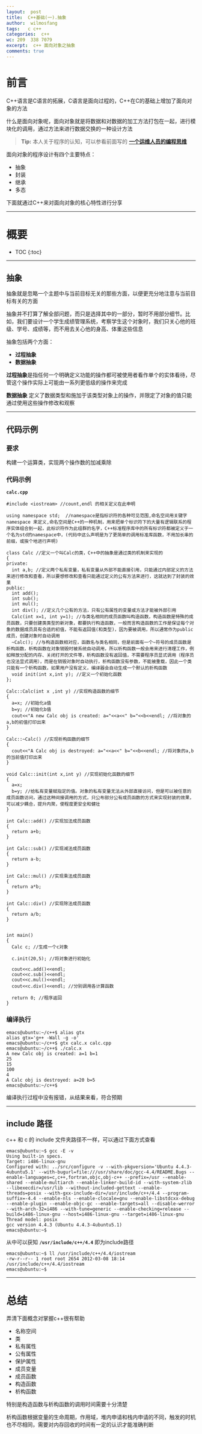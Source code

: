 ```yaml
---
layout:  post
title:  C++基础(一).抽象
author:  wilmosfang
tags:   c c++
categories:  c++
wc: 209  338 7079 
excerpt:  c++ 面向对象之抽象
comments: true
---
```



# 前言

C++语言是C语言的拓展，C语言是面向过程的，C++在C的基础上增加了面向对象的方法

什么是面向对象呢，面向对象就是将数据和对数据的加工方法打包在一起，进行模块化的调用，通过方法来进行数据交换的一种设计方法

> **Tip:** 本人关于程序的认知，可以参看前面写的 **[一个运维人员的编程思维][programming]**

面向对象的程序设计有四个主要特点：

* 抽象
* 封装
* 继承
* 多态

下面就通过C++来对面向对象的核心特性进行分享

---

# 概要

* TOC
{:toc}

---

## 抽象

抽象就是忽略一个主题中与当前目标无关的那些方面，以便更充分地注意与当前目标有关的方面

抽象并不打算了解全部问题，而只是选择其中的一部分，暂时不用部分细节。比如，我们要设计一个学生成绩管理系统，考察学生这个对象时，我们只关心他的班级、学号、成绩等，而不用去关心他的身高、体重这些信息

抽象包括两个方面：

*  **过程抽象**
*  **数据抽象**

**过程抽象**是指任何一个明确定义功能的操作都可被使用者看作单个的实体看待，尽管这个操作实际上可能由一系列更低级的操作来完成

**数据抽象** 定义了数据类型和施加于该类型对象上的操作，并限定了对象的值只能通过使用这些操作修改和观察

---

## 代码示例

### 要求

构建一个运算类，实现两个操作数的加减乘除

### 代码示例

**`calc.cpp`**

~~~
#include <iostream> //count,endl 的相关定义在此申明

using namespace std;  //namespace是指标识符的各种可见范围,命名空间用关键字namespace 来定义,命名空间是C++的一种机制，用来把单个标识符下的大量有逻辑联系的程序实体组合到一起，此标识符作为此组群的名字，C++标准程序库中的所有标识符都被定义于一个名为std的namespace中，(代码中这么声明是为了更简单的调用标准库函数，不用加长串的前缀，或挨个地进行声明)

class Calc //定义一个叫Calc的类，C++中的抽象是通过类的机制来实现的
{
private:
  int a,b; //定义两个私有变量，私有变量从外部不能直接引用，只能通过内部定义的方法来进行修改和查看，所以要想修改和查看只能通过定义的公有方法来进行，这就达到了封装的效果
public:
  int add();
  int sub();
  int mul();
  int div(); //定义几个公有的方法，只有公有属性的变量或方法才能被外部引用
  Calc(int x=1, int y=1); //与类名相同的成员函数叫构造函数，构造函数是特殊的成员函数，只要创建类类型的新对象，都要执行构造函数，一般而言构造函数的工作是保证每个对象的数据成员具有合适的初值，不能有返回值(和类型)，因为要被调用，所以通常作为public成员，创建对象时自动调用
  ~Calc(); //与构造函数相对应，函数名与类名相同，但是前面有一个~符号的成员函数是析构函数，析构函数在对象销毁时被系统自动调用，所以析构函数一般会用来进行清理工作，例如释放分配的内存、关闭打开的文件等，析构函数没有返回值，不需要程序员显式调用（程序员也没法显式调用），而是在销毁对象时自动执行，析构函数没有参数，不能被重载，因此一个类只能有一个析构函数，如果用户没有定义，编译器会自动生成一个默认的析构函数
  void init(int x,int y); //定义一个初始化函数
};

Calc::Calc(int x ,int y) //实现构造函数的细节
{
  a=x; //初始化a值
  b=y; //初始化b值
  cout<<"A new Calc obj is created: a="<<a<<" b="<<b<<endl; //将对象的a,b的初值打印出来
}

Calc::~Calc() //实现析构函数的细节
{
  cout<<"A Calc obj is destroyed: a="<<a<<" b="<<b<<endl; //将对象的a,b的当前值打印出来
}

void Calc::init(int x,int y) //实现初始化函数的细节
{
  a=x; 
  b=y; //给私有变量赋指定的值。对象的私有变量无法从外部直接访问，但是可以被任意的成员函数访问，通过这种间接调用的方式，只公布部分公有成员函数的方式来实现封装的效果，可以减少耦合，提升内聚，使程度更安全和健壮
}

int Calc::add() //实现加法成员函数
{
  return a+b;
}

int Calc::sub() //实现减法成员函数
{
  return a-b;
}

int Calc::mul() //实现乘法成员函数
{
  return a*b;
}

int Calc::div() //实现除法成员函数
{
  return a/b;
}


int main()
{
  Calc c; //生成一个c对象

  c.init(20,5); //将对象进行初始化
 
  cout<<c.add()<<endl; 
  cout<<c.sub()<<endl;
  cout<<c.mul()<<endl;
  cout<<c.div()<<endl; //分别调用各计算函数

  return 0; //程序返回
}

~~~


### 编译执行

~~~
emacs@ubuntu:~/c++$ alias gtx
alias gtx='g++ -Wall -g -o'
emacs@ubuntu:~/c++$ gtx calc.x calc.cpp
emacs@ubuntu:~/c++$ ./calc.x 
A new Calc obj is created: a=1 b=1
25
15
100
4
A Calc obj is destroyed: a=20 b=5
emacs@ubuntu:~/c++$
~~~

编译执行过程中没有报错，从结果来看，符合预期

---

## include 路径

c++ 和 c 的 include 文件夹路径不一样，可以通过下面方式查看 

~~~
emacs@ubuntu:~$ gcc -E -v
Using built-in specs.
Target: i486-linux-gnu
Configured with: ../src/configure -v --with-pkgversion='Ubuntu 4.4.3-4ubuntu5.1' --with-bugurl=file:///usr/share/doc/gcc-4.4/README.Bugs --enable-languages=c,c++,fortran,objc,obj-c++ --prefix=/usr --enable-shared --enable-multiarch --enable-linker-build-id --with-system-zlib --libexecdir=/usr/lib --without-included-gettext --enable-threads=posix --with-gxx-include-dir=/usr/include/c++/4.4 --program-suffix=-4.4 --enable-nls --enable-clocale=gnu --enable-libstdcxx-debug --enable-plugin --enable-objc-gc --enable-targets=all --disable-werror --with-arch-32=i486 --with-tune=generic --enable-checking=release --build=i486-linux-gnu --host=i486-linux-gnu --target=i486-linux-gnu
Thread model: posix
gcc version 4.4.3 (Ubuntu 4.4.3-4ubuntu5.1) 
emacs@ubuntu:~$
~~~ 


从中可以获知 **`/usr/include/c++/4.4`** 即为include路径

~~~
emacs@ubuntu:~$ ll /usr/include/c++/4.4/iostream 
-rw-r--r-- 1 root root 2654 2012-03-08 18:14 /usr/include/c++/4.4/iostream
emacs@ubuntu:~$ 
~~~




---

# 总结

弄清下面概念对掌握c++很有帮助

* 名称空间
* 类
* 私有属性
* 公有属性
* 保护属性
* 成员变量
* 成员函数
* 构造函数
* 析构函数

特别是构造函数与析构函数的调用时间需要十分清楚

析构函数根据变量的生命周期，作用域，堆内申请和栈内申请的不同，触发的时机也不尽相同，需要对内存回收的时间有一定的认识才能准确判断

[programming]:http://soft.dog/2016/04/07/thinking-of-programming/
